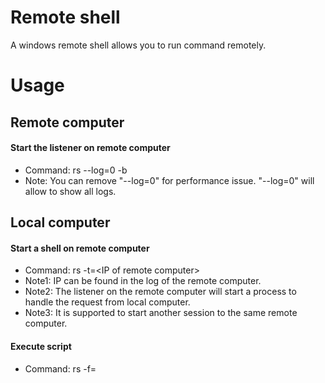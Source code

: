 Remote shell
============

A windows remote shell allows you to run command remotely.

Usage
=====
## Remote computer
#### Start the listener on remote computer
* Command: rs --log=0 -b
* Note: You can remove "--log=0" for performance issue. "--log=0" will allow to show all logs.

## Local computer
#### Start a shell on remote computer
* Command: rs -t=\<IP of remote computer\>
* Note1: IP can be found in the log of the remote computer.
* Note2: The listener on the remote computer will start a process to handle the request from local computer.
* Note3: It is supported to start another session to the same remote computer.
#### Execute script
* Command: rs -f=<script file name> -action=<action parameter of the script>
* Script example:
```proto
name: "test_deploy"
resource {
  files: "orz.c"
  files: "abc.dll"
}
deploys {
  hosts: "192.168.0.1"
  hosts: "192.168.0.2"
  target_dir: "test_deploy"
  deploy: "g++ test_deploy/orz.c -o test_deploy/orz.exe"
  deploy: "test_deploy\\orz.exe
}
```

Command reference
=================
## DOS commands
All dos command is supported, please enter it directly.

## Run the commands on the local computer
* Just put l and a space before the command you want to run. e.g. l dir will run dir command locally.

## File operation
* fs \<local file path 1\> \<local file path 2\> ...: send the files to remote computer. The target dir is the current dir of remote prodcess.
* fst \<local file path 1\> \<remote file path 1\> \<local file path 2\> \<remote file path 2\> ...: send one file to remote computer while the remote path is specified.
* fg \<remote file path 1\> \<remote file path 2\> ...: get the files from remote computer.
* fgt \<remote file path 1\> \<local file path 1\> \<remote file path 2\> \<local file path 2\> ...: get the files from remote computer while the local path is specified.

## Exit remote shell
* exit or q to quit.
